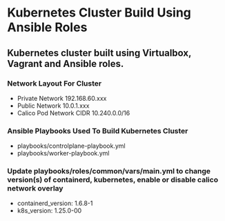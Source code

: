 # Kubernetes Cluster Build Using Ansible Roles

## Kubernetes cluster built using Virtualbox, Vagrant and Ansible roles.

### Network Layout For Cluster
  - Private Network 192.168.60.xxx
  - Public Network 10.0.1.xxx
  - Calico Pod Network CIDR 10.240.0.0/16

### Ansible Playbooks Used To Build Kubernetes Cluster
  - playbooks/controlplane-playbook.yml
  - playbooks/worker-playbook.yml

### Update playbooks/roles/common/vars/main.yml to change version(s) of containerd, kubernetes, enable or disable calico network overlay
  - containerd_version: 1.6.8-1
  - k8s_version: 1.25.0-00

